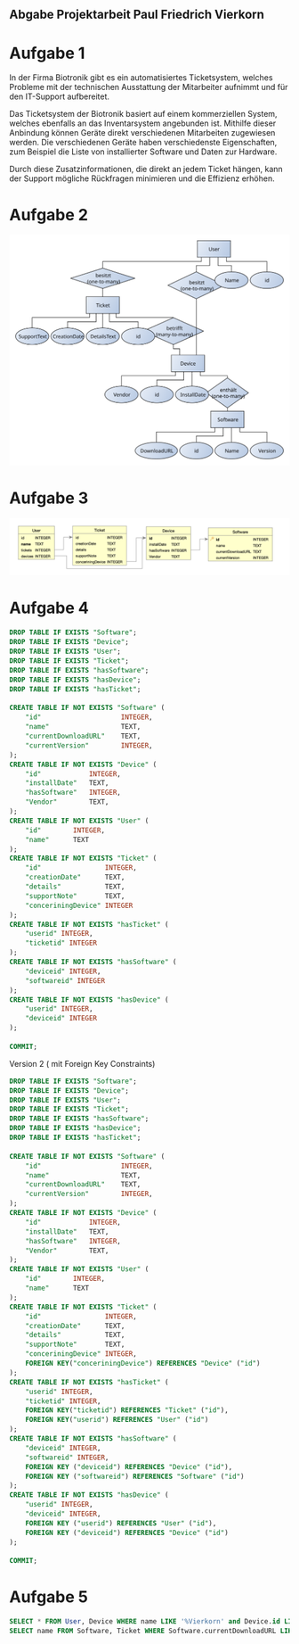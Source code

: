 [//]: # (2022-11-16.08:45)
[//]: # (HWR>DSINFO)
[//]: # (Datenbanken)

## Abgabe Projektarbeit Paul Friedrich Vierkorn

# Aufgabe 1

In der Firma Biotronik gibt es ein automatisiertes Ticketsystem, welches Probleme mit der technischen Ausstattung der Mitarbeiter aufnimmt und für den IT-Support aufbereitet.

Das Ticketsystem der Biotronik basiert auf einem kommerziellen System, welches ebenfalls an das Inventarsystem angebunden ist.
Mithilfe dieser Anbindung können Geräte direkt verschiedenen Mitarbeiten zugewiesen werden.
Die verschiedenen Geräte haben verschiedenste Eigenschaften, zum Beispiel die Liste von installierter Software und Daten zur Hardware.

Durch diese Zusatzinformationen, die direkt an jedem Ticket hängen, kann der Support mögliche Rückfragen minimieren und die Effizienz erhöhen.

# Aufgabe 2

![Picture of Peter-Chen-Notation](./PA_Aufgabe2_New.svg)

# Aufgabe 3

![Picture of relational DB Model](./RDBM.png)

# Aufgabe 4

```sql
DROP TABLE IF EXISTS "Software";
DROP TABLE IF EXISTS "Device";
DROP TABLE IF EXISTS "User";
DROP TABLE IF EXISTS "Ticket";
DROP TABLE IF EXISTS "hasSoftware";
DROP TABLE IF EXISTS "hasDevice";
DROP TABLE IF EXISTS "hasTicket";

CREATE TABLE IF NOT EXISTS "Software" (
	"id"					INTEGER,
	"name"					TEXT,
	"currentDownloadURL"	TEXT,
	"currentVersion"		INTEGER,
);
CREATE TABLE IF NOT EXISTS "Device" (
	"id"			INTEGER,
	"installDate"	TEXT,
	"hasSoftware"	INTEGER,
	"Vendor"		TEXT,
);
CREATE TABLE IF NOT EXISTS "User" (
	"id"		INTEGER,
	"name"		TEXT
);
CREATE TABLE IF NOT EXISTS "Ticket" (
	"id"				INTEGER,
	"creationDate"		TEXT,
	"details"			TEXT,
	"supportNote"		TEXT,
	"conceriningDevice"	INTEGER
);
CREATE TABLE IF NOT EXISTS "hasTicket" (
	"userid" INTEGER,
	"ticketid" INTEGER
);
CREATE TABLE IF NOT EXISTS "hasSoftware" (
	"deviceid" INTEGER,
	"softwareid" INTEGER
);
CREATE TABLE IF NOT EXISTS "hasDevice" (
	"userid" INTEGER,
	"deviceid" INTEGER
);

COMMIT;

```


Version 2 ( mit Foreign Key Constraints)

```sql
DROP TABLE IF EXISTS "Software";
DROP TABLE IF EXISTS "Device";
DROP TABLE IF EXISTS "User";
DROP TABLE IF EXISTS "Ticket";
DROP TABLE IF EXISTS "hasSoftware";
DROP TABLE IF EXISTS "hasDevice";
DROP TABLE IF EXISTS "hasTicket";

CREATE TABLE IF NOT EXISTS "Software" (
	"id"					INTEGER,
	"name"					TEXT,
	"currentDownloadURL"	TEXT,
	"currentVersion"		INTEGER,
);
CREATE TABLE IF NOT EXISTS "Device" (
	"id"			INTEGER,
	"installDate"	TEXT,
	"hasSoftware"	INTEGER,
	"Vendor"		TEXT,
);
CREATE TABLE IF NOT EXISTS "User" (
	"id"		INTEGER,
	"name"		TEXT
);
CREATE TABLE IF NOT EXISTS "Ticket" (
	"id"				INTEGER,
	"creationDate"		TEXT,
	"details"			TEXT,
	"supportNote"		TEXT,
	"conceriningDevice"	INTEGER,
	FOREIGN KEY("conceriningDevice") REFERENCES "Device" ("id")
);
CREATE TABLE IF NOT EXISTS "hasTicket" (
	"userid" INTEGER,
	"ticketid" INTEGER,
	FOREIGN KEY("ticketid") REFERENCES "Ticket" ("id"),
	FOREIGN KEY("userid") REFERENCES "User" ("id")
);
CREATE TABLE IF NOT EXISTS "hasSoftware" (
	"deviceid" INTEGER,
	"softwareid" INTEGER,
	FOREIGN KEY ("deviceid") REFERENCES "Device" ("id"),
	FOREIGN KEY ("softwareid") REFERENCES "Software" ("id")
);
CREATE TABLE IF NOT EXISTS "hasDevice" (
	"userid" INTEGER,
	"deviceid" INTEGER,
	FOREIGN KEY ("userid") REFERENCES "User" ("id"),
	FOREIGN KEY ("deviceid") REFERENCES "Device" ("id")
);

COMMIT;

```

# Aufgabe 5

```sql
SELECT * FROM User, Device WHERE name LIKE '%Vierkorn' and Device.id LIKE User.devices
SELECT name FROM Software, Ticket WHERE Software.currentDownloadURL LIKE 'http://%' AND Ticket.supportNote LIKE '%INSTALLATION%"
```
